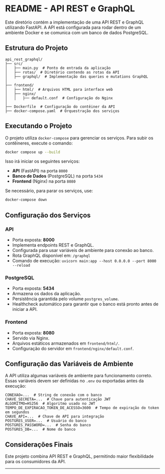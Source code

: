# README - API REST e GraphQL

Este diretório contém a implementação de uma API REST e GraphQL utilizando FastAPI. A API está configurada para rodar dentro de um ambiente Docker e se comunica com um banco de dados PostgreSQL.

## Estrutura do Projeto

```
api_rest_graphql/
├── src/
│   ├── main.py  # Ponto de entrada da aplicação
│   ├── rotas/  # Diretório contendo as rotas da API
│   ├── graphql/  # Implementação das queries e mutations GraphQL
│
├── frontend/
│   ├── html/  # Arquivos HTML para interface web
│   ├── nginx/
│   │   ├── default.conf  # Configuração do Nginx
│
├── Dockerfile  # Configuração do contêiner da API
├── docker-compose.yaml  # Orquestração dos serviços
```

## Executando o Projeto

O projeto utiliza `docker-compose` para gerenciar os serviços. Para subir os contêineres, execute o comando:

```sh
docker compose up --build
```

Isso irá iniciar os seguintes serviços:

- **API** (FastAPI) na porta `8000`
- **Banco de Dados** (PostgreSQL) na porta `5434`
- **Frontend** (Nginx) na porta `8080`

Se necessário, para parar os serviços, use:

```sh
docker-compose down
```

## Configuração dos Serviços

### API

- Porta exposta: **8000**
- Implementa endpoints REST e GraphQL.
- Configurada para usar variáveis de ambiente para conexão ao banco.
- Rota GraphQL disponível em: `/graphql`
- Comando de execução: `uvicorn main:app --host 0.0.0.0 --port 8000 --reload`

### PostgreSQL

- Porta exposta: **5434**
- Armazena os dados da aplicação.
- Persistência garantida pelo volume `postgres_volume`.
- Healthcheck automático para garantir que o banco está pronto antes de iniciar a API.

### Frontend

- Porta exposta: **8080**
- Servido via Nginx.
- Arquivos estáticos armazenados em `frontend/html/`.
- Configuração do servidor em `frontend/nginx/default.conf`.

## Configuração das Variáveis de Ambiente

A API utiliza algumas variáveis de ambiente para funcionamento correto. Essas variáveis devem ser definidas no `.env` ou exportadas antes da execução:

```
CONEXAO=...  # String de conexão com o banco
CHAVE_SECRETA=...  # Chave para autenticação JWT
ALGORITMO=HS256  # Algoritmo usado no JWT
TEMPO_DE_EXPIRACAO_TOKEN_DE_ACESSO=3600  # Tempo de expiração do token em segundos
CHAVE_API=...  # Chave de API para integração
POSTGRES_USER=...  # Usuário do banco
POSTGRES_PASSWORD=...  # Senha do banco
POSTGRES_DB=...  # Nome do banco
```

## Considerações Finais

Este projeto combina API REST e GraphQL, permitindo maior flexibilidade para os consumidores da API.

---
